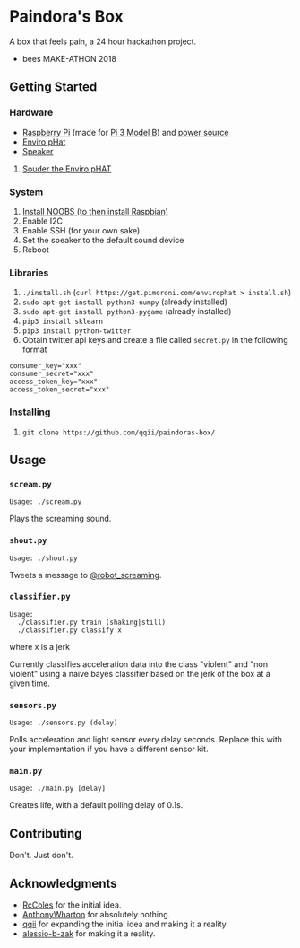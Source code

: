 # Paindora's Box

A box that feels pain, a 24 hour hackathon project.

* bees MAKE-ATHON 2018

## Getting Started

### Hardware

* [Raspberry Pi](https://www.raspberrypi.org/products/) (made for [Pi 3 Model B](https://www.raspberrypi.org/products/raspberry-pi-3-model-b/)) and [power source](https://www.amazon.co.uk/Cell-Phone-Portable-Power-Bank-Chargers/b?ie=UTF8&node=5520530031) 
* [Enviro pHat](https://shop.pimoroni.com/products/enviro-phat)
* [Speaker](https://www.amazon.co.uk/UKHONK-Portable-Loudspeaker-Multimedia-Notebook/dp/B006RBSHAQ/)

1. [Souder the Enviro pHAT](https://learn.pimoroni.com/tutorial/sandyj/soldering-phats) 

### System

1. [Install NOOBS (to then install Raspbian)](https://www.raspberrypi.org/help/noobs-setup/2/)
1. Enable I2C
1. Enable SSH (for your own sake)
1. Set the speaker to the default sound device
1. Reboot

### Libraries

1. `./install.sh` (`curl https://get.pimoroni.com/envirophat > install.sh`)
1. `sudo apt-get install python3-numpy` (already installed)
1. `sudo apt-get install python3-pygame` (already installed)
1. `pip3 install sklearn`
1. `pip3 install python-twitter`
1. Obtain twitter api keys and create a file called `secret.py` in the following format

```
consumer_key="xxx"
consumer_secret="xxx"
access_token_key="xxx"
access_token_secret="xxx"
```

### Installing

1. `git clone https://github.com/qqii/paindoras-box/`

## Usage

### `scream.py`

`Usage: ./scream.py`

Plays the screaming sound.

### `shout.py`

`Usage: ./shout.py`

Tweets a message to [@robot_screaming](https://twitter.com/robot_screaming).

### `classifier.py`

```
Usage:
  ./classifier.py train (shaking|still)
  ./classifier.py classify x
```
where x is a jerk

Currently classifies acceleration data into the class "violent" and "non violent" using a naive bayes classifier based on the jerk of the box at a given time.

### `sensors.py`

`Usage: ./sensors.py (delay)`

Polls acceleration and light sensor every delay seconds. Replace this with your implementation if you have a different sensor kit. 

### `main.py`

`Usage: ./main.py [delay]`

Creates life, with a default polling delay of 0.1s.

## Contributing

Don't. Just don't.

## Acknowledgments

* [RcColes](https://github.com/rccoles) for the initial idea.
* [AnthonyWharton](https://github.com/anthonywharton) for absolutely nothing.
* [qqii](https://github.com/qqii) for expanding the initial idea and making it a reality.
* [alessio-b-zak](https://github.com/alessio-b-zak) for making it a reality.
